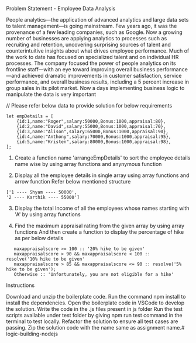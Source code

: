Problem Statement - Employee Data Analysis

People analytics—the application of advanced analytics and large data sets to talent management—is going mainstream. Few years ago, it was the provenance of a few leading companies, such as Google. Now a growing number of businesses are applying analytics to processes such as recruiting and retention, uncovering surprising sources of talent and counterintuitive insights about what drives employee performance. Much of the work to date has focused on specialized talent and on individual HR processes. The company focused the power of people analytics on its frontline staff—with an eye toward improving overall business performance—and achieved dramatic improvements in customer satisfaction, service performance, and overall business results, including a 5 percent increase in group sales in its pilot market. Now a days implementing business logic to manipulate the data is very important


// Please refer below data to provide solution for below requirements

```
let empDetails = [
    {id:1,name:"Roger",salary:50000,Bonus:1000,appraisal:80},
    {id:2,name:"David",salary:55000,Bonus:1000,appraisal:70},
    {id:3,name:"Alison",salary:65000,Bonus:1000,appraisal:90},
    {id:4,name:"Anthony",salary:70000,Bonus:1000,appraisal:95},
    {id:5,name:"Kristen",salary:80000,Bonus:1000,appraisal:98},
];
```


1. Create a function name 'arrangeEmpDetails' to sort the employee details name wise by using array functions and anynymous function




2. Display all the employee details in single array using array functions and arrow function 
   Refer below mentioned structure 

```   
['1 ---- Shyam ---- 50000',  
'2 ---- Karthik ---- 55000']
```


3. Display the total Income of all the employees whose names starting with 'A' by using array functions


4. Find the maximum appraisal rating from the given array by using array functions 
   And then create a function to display the percentage of hike as per below details      
```
   maxappraisalscore >= 100 :: '20% hike to be given'
   maxappraisalscore > 90 && maxappraisalscore < 100 ::    resolve('10% hike to be given'
   maxappraisalscore > 85 && maxappraisalscore <= 90 :: resolve('5% hike to be given');
   Otherwise :: 'Unfortunately, you are not eligible for a hike'
```



Instructions

Download and unzip the boilerplate code.
Run the command npm install to install the dependencies.
Open the boilerplate code in VSCode to develop the solution.
Write the code in the .js files present in js folder
Run the test scripts available under test folder by giving npm run test command in the terminal to test locally.
Refactor the solution to ensure all test cases are passing.
Zip the solution code with the name same as assignment name.# logic-building-nodejs
